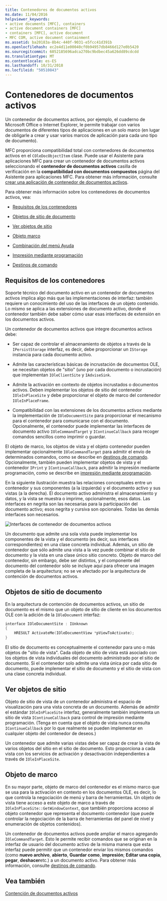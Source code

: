 ```yaml
---
title: Contenedores de documentos activos
ms.date: 11/04/2016
helpviewer_keywords:
- active documents [MFC], containers
- active document containers [MFC]
- containers [MFC], active document
- MFC COM, active document containment
ms.assetid: ba20183a-8b4c-440f-9031-e5fcc41d391b
ms.openlocfilehash: ec2e4d11e00040cf0b94957db8466d127e0b5420
ms.sourcegitcommit: 6052185696adca270bc9bdbec45a626dd89cdcdd
ms.translationtype: MT
ms.contentlocale: es-ES
ms.lasthandoff: 10/31/2018
ms.locfileid: "50510843"
---
```

# <a name="active-document-containers"></a>Contenedores de documentos activos

Un contenedor de documentos activos, por ejemplo, el cuaderno de Microsoft Office o Internet Explorer, le permite trabajar con varios documentos de diferentes tipos de aplicaciones en un solo marco (en lugar de obligarle a crear y usar varios marcos de aplicación para cada uno tipo de documento).

MFC proporciona compatibilidad total con contenedores de documentos activos en el `COleDocObjectItem` clase. Puede usar el Asistente para aplicaciones MFC para crear un contenedor de documentos activos seleccionando el **contenedor de documentos activos** casilla de verificación en la **compatibilidad con documentos compuestos** página del Asistente para aplicaciones MFC. Para obtener más información, consulte [crear una aplicación de contenedor de documentos activos](../mfc/creating-an-active-document-container-application.md).

Para obtener más información sobre los contenedores de documentos activos, vea:

- [Requisitos de los contenedores](#container_requirements)

- [Objetos de sitio de documento](#document_site_objects)

- [Ver objetos de sitio](#view_site_objects)

- [Objeto marco](#frame_object)

- [Combinación del menú Ayuda](../mfc/help-menu-merging.md)

- [Impresión mediante programación](../mfc/programmatic-printing.md)

- [Destinos de comando](../mfc/message-handling-and-command-targets.md)

##  <a name="container_requirements"></a> Requisitos de los contenedores

Soporte técnico del documento activo en un contenedor de documentos activos implica algo más que las implementaciones de interfaz: también requiere un conocimiento del uso de las interfaces de un objeto contenido. Lo mismo se aplica a las extensiones de documento activo, donde el contenedor también debe saber cómo usar esas interfaces de extensión en los documentos activos.

Un contenedor de documentos activos que integre documentos activos debe:

- Ser capaz de controlar el almacenamiento de objetos a través de la `IPersistStorage` interfaz, es decir, debe proporcionar un `IStorage` instancia para cada documento activo.

- Admite las características básicas de incrustación de documentos OLE, se necesitan objetos de "sitio" (uno por cada documento o incrustación) que implementan `IOleClientSite` y `IAdviseSink`.

- Admite la activación en contexto de objetos incrustados o documentos activos. Deben implementar los objetos de sitio del contenedor `IOleInPlaceSite` y debe proporcionar el objeto de marco del contenedor `IOleInPlaceFrame`.

- Compatibilidad con las extensiones de los documentos activos mediante la implementación de `IOleDocumentSite` para proporcionar el mecanismo para el contenedor para comunicarse con el documento. Opcionalmente, el contenedor puede implementar las interfaces de documento activo `IOleCommandTarget` y `IContinueCallback` para recoger comandos sencillos como imprimir o guardar.

El objeto de marco, los objetos de vista y el objeto contenedor pueden implementar opcionalmente `IOleCommandTarget` para admitir el envío de determinados comandos, como se describe en [destinos de comando](../mfc/message-handling-and-command-targets.md). Opcionalmente, también pueden implementar objetos de vista y el contenedor `IPrint` y `IContinueCallback`, para admitir la impresión mediante programación, como se describe en [impresión mediante programación](../mfc/programmatic-printing.md).

En la siguiente ilustración muestra las relaciones conceptuales entre un contenedor y sus componentes (a la izquierda) y el documento activo y sus vistas (a la derecha). El documento activo administra el almacenamiento y datos, y la vista se muestra o imprime, opcionalmente, esos datos. Las interfaces en negrita son las necesarias para la participación del documento activo; esos negrita y cursiva son opcionales. Todas las demás interfaces son necesarios.

![Interfaces de contenedor de documentos activos](../mfc/media/vc37gj1.gif "vc37gj1")

Un documento que admite una sola vista puede implementar los componentes de la vista y el documento (es decir, sus interfaces correspondientes) en una clase concreta individual. Además, un sitio de contenedor que sólo admite una vista a la vez puede combinar el sitio de documento y la vista en una clase único sitio concreto. Objeto de marco del contenedor, sin embargo, debe ser distintos, y el componente del documento del contenedor sólo se incluye aquí para ofrecer una imagen completa de la arquitectura; no se ve afectado por la arquitectura de contención de documentos activos.

##  <a name="document_site_objects"></a> Objetos de sitio de documento

En la arquitectura de contención de documentos activos, un sitio de documento es el mismo que un objeto de sitio de cliente en los documentos OLE con la adición de la `IOleDocument` interfaz:

```cpp
interface IOleDocumentSite : IUnknown
{
    HRESULT ActivateMe(IOleDocumentView *pViewToActivate);
}
```

El sitio de documento es conceptualmente el contenedor para uno o más objetos de "sitio de vista". Cada objeto de sitio de vista está asociado con los objetos de vista individuales del documento administrado por el sitio de documento. Si el contenedor solo admite una vista única por cada sitio de documento, puede implementar el sitio de documento y el sitio de vista con una clase concreta individual.

##  <a name="view_site_objects"></a> Ver objetos de sitio

Objeto de sitio de vista de un contenedor administra el espacio de visualización para una vista concreta de un documento. Además de admitir el estándar `IOleInPlaceSite` interfaz, generalmente también implementa un sitio de vista `IContinueCallback` para control de impresión mediante programación. (Tenga en cuenta que el objeto de vista nunca consulta `IContinueCallback` por lo que realmente se pueden implementar en cualquier objeto del contenedor de deseos.)

Un contenedor que admite varias vistas debe ser capaz de crear la vista de varios objetos del sitio en el sitio de documento. Esto proporciona a cada vista con los servicios de activación y desactivación independientes a través de `IOleInPlaceSite`.

##  <a name="frame_object"></a> Objeto de marco

En su mayor parte, objeto de marco del contenedor es el mismo marco que se usa para la activación en contexto en los documentos OLE, es decir, lo que controla la negociación de menú y barra de herramientas. Un objeto de vista tiene acceso a este objeto de marco a través de `IOleInPlaceSite::GetWindowContext`, que también proporciona acceso al objeto contenedor que representa el documento contenedor (que puede controlar la negociación de la barra de herramientas del panel de nivel y enumeración de objetos contenidos).

Un contenedor de documentos activos puede ampliar el marco agregando `IOleCommandTarget`. Esto le permite recibir comandos que se originan en la interfaz de usuario del documento activo de la misma manera que esta interfaz puede permitir que un contenedor enviar los mismos comandos (como **nuevo archivo**, **abierto**,  **Guardar como**, **impresión**; **Editar una copia**, **pegar**, **deshacer**etc.) a un documento activo. Para obtener más información, consulte [destinos de comando](../mfc/message-handling-and-command-targets.md).

## <a name="see-also"></a>Vea también

[Contención de documentos activos](../mfc/active-document-containment.md)

